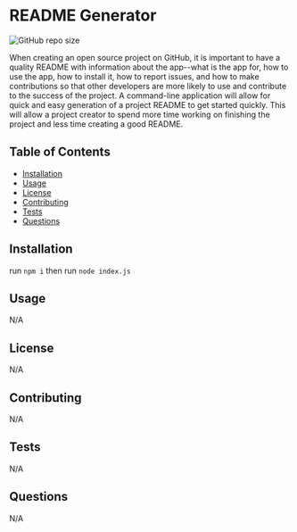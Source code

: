 # README Generator
![GitHub repo size](https://img.shields.io/github/repo-size/malex19889/README_Generator)

When creating an open source project on GitHub, it is important to have a quality README with information about the app--what is the app for, how to use the app, how to install it, how to report issues, and how to make contributions so that other developers are more likely to use and contribute to the success of the project. A command-line application will allow for quick and easy generation of a project README to get started quickly. This will allow a project creator to spend more time working on finishing the project and less time creating a good README.

## Table of Contents
* [Installation](#Installation)
* [Usage](#Usage)
* [License](#License)
* [Contributing](#Contributing)
* [Tests](#Tests)
* [Questions](#Questions)

## Installation

run ```npm i``` then run ```node index.js```

## Usage 

N/A

## License

N/A

## Contributing 

N/A

## Tests

N/A

## Questions

N/A
